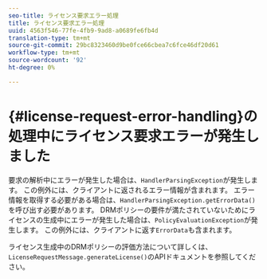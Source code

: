 ```yaml
---
seo-title: ライセンス要求エラー処理
title: ライセンス要求エラー処理
uuid: 4563f546-77fe-4fb9-9ad8-a0689fe6fb4d
translation-type: tm+mt
source-git-commit: 29bc8323460d9be0fce66cbea7c6fce46df20d61
workflow-type: tm+mt
source-wordcount: '92'
ht-degree: 0%

---
```



# {#license-request-error-handling}の処理中にライセンス要求エラーが発生しました

要求の解析中にエラーが発生した場合は、`HandlerParsingException`が発生します。 この例外には、クライアントに返されるエラー情報が含まれます。 エラー情報を取得する必要がある場合は、`HandlerParsingException.getErrorData()`を呼び出す必要があります。 DRMポリシーの要件が満たされていないためにライセンスの生成中にエラーが発生した場合は、`PolicyEvaluationException`が発生します。 この例外には、クライアントに返す`ErrorData`も含まれます。

ライセンス生成中のDRMポリシーの評価方法について詳しくは、`LicenseRequestMessage.generateLicense()`のAPIドキュメントを参照してください。
